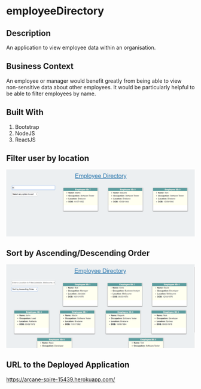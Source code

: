 # employeeDirectory
## Description
An application to view employee data within an organisation.
## Business Context
An employee or manager would benefit greatly from being able to view non-sensitive data about other employees. It would be particularly helpful to be able to filter employees by name.
## Built With
1. Bootstrap
2. NodeJS
3. ReactJS

## Filter user by location
![](public/images/Filtering.PNG)

## Sort by Ascending/Descending Order
![](public/images/Sorting.PNG)

## URL to the Deployed Application
https://arcane-spire-15439.herokuapp.com/
